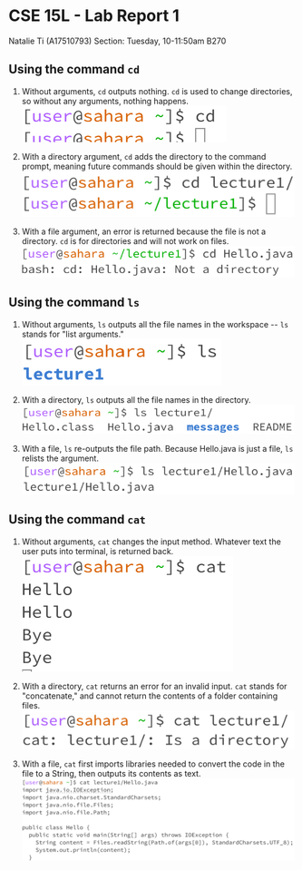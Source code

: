 # CSE 15L - Lab Report 1
Natalie Ti (A17510793)
Section: Tuesday, 10-11:50am B270


## Using the command `cd`

1. Without arguments, `cd` outputs nothing. `cd` is used to change directories, so without any arguments, nothing happens.  
   ![cd1](cse15l-lab1-image1.1.png)
   
2. With a directory argument, `cd` adds the directory to the command prompt, meaning future commands should be given within the directory.  
   ![cd2](cse15l-lab1-image1.2.png)
   
3. With a file argument, an error is returned because the file is not a directory. `cd` is for directories and will not work on files.  
  ![cd3](cse15l-lab1-image1.3.png)


 
## Using the command `ls`

1. Without arguments, `ls` outputs all the file names in the workspace -- `ls` stands for "list arguments."  
   ![ls1](cse15l-lab1-image2.1.png)  
     
2. With a directory, `ls` outputs all the file names in the directory.  
   ![ls2](cse15l-lab1-image2.2.png)  
  
3. With a file, `ls` re-outputs the file path. Because Hello.java is just a file, `ls` relists the argument.  
   ![ls3](cse15l-lab1-image2.3.png)


  
## Using the command `cat`

1. Without arguments, `cat` changes the input method. Whatever text the user puts into terminal, is returned back.  
   ![cat1](cse15l-lab1-image3.1.png)  
  
2. With a directory, `cat` returns an error for an invalid input. `cat` stands for "concatenate," and cannot return the contents of a folder containing files.  
   ![cat2](cse15l-lab1-image3.2.png)  
  
3. With a file, `cat` first imports libraries needed to convert the code in the file to a String, then outputs its contents as text.  
   ![cat3](cse15l-lab1-image3.3.png)
